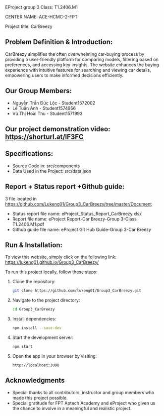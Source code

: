 EProject group 3
Class: T1.2406.M1

CENTER NAME: ACE-HCMC-2-FPT

Project title: CarBreezy

## Problem Definition & Introduction: 

CarBreezy simplifies the often overwhelming car-buying process by providing a user-friendly platform for comparing models, filtering based on preferences, and accessing key insights. The website enhances the buying experience with intuitive features for searching and viewing car details, empowering users to make informed decisions efficiently.

## Our Group Members:

- Nguyễn Trần Đức Lộc - Student1572002
- Lê Tuấn Anh         - Student1574956
- Vũ Thị Hoài Thu     - Student1571993

## Our project demonstration video: https://shorturl.at/lF3FC

## Specifications:
- Source Code in: src/components
- Data Used in the Project: src/data.json

## Report + Status report +Github guide:
3 file located in https://github.com/Lukeng01/Group3_CarBreezy/tree/master/Document
- Status report file name: eProject_Status_Report_CarBreezy.xlsx
- Report file name: eProject Report-Car Breezy-Group 3-Class T1.2406.M1.pdf
- Github guide file name: eProject Git Hub Guide-Group 3-Car Breezy 

## Run & Installation:
To view this website, simply click on the following link: https://lukeng01.github.io/Group3_CarBreezy/ 

To run this project locally, follow these steps:

1. Clone the repository:
   ```bash
   git clone https://github.com/lukeng01/Group3_CarBreezy.git
   ```

2. Navigate to the project directory:
   ```bash
   cd Group3_CarBreezy
   ```

3. Install dependencies:
   ```bash
   npm install --save-dev
   ```

4. Start the development server:
   ```bash
   npm start
   ```

5. Open the app in your browser by visiting:
   ```
   http://localhost:3000
   ```

## Acknowledgments

- Special thanks to all contributors, instructor and group members who made this project possible.
- Special gratitude for FPT Aptech Academy and eProject who given us the chance to involve in a meaningful and realistic project.
